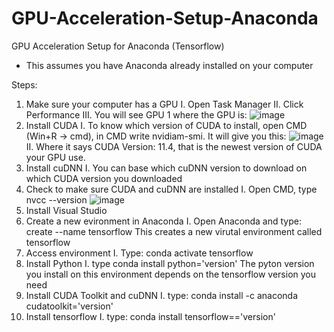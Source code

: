 # GPU-Acceleration-Setup-Anaconda
GPU Acceleration Setup for Anaconda (Tensorflow)

* This assumes you have Anaconda already installed on your computer

Steps:
1) Make sure your computer has a GPU
    I. Open Task Manager
    II. Click Performance
    III. You will see GPU 1 where the GPU is: ![image](https://user-images.githubusercontent.com/54815820/140799800-048e83fb-8dfe-4ae0-b81f-d283c478010b.png)
2) Install CUDA
    I. To know which version of CUDA to install, open CMD (Win+R -> cmd), in CMD write nvidiam-smi. It will give you this: ![image](https://user-images.githubusercontent.com/54815820/140800610-a6c2bc94-7d1b-4914-a75c-29fe762e2186.png)
    II. Where it says CUDA Version: 11.4, that is the newest version of CUDA your GPU use.
3) Install cuDNN
    I. You can base which cuDNN version to download on which CUDA version you downloaded
4) Check to make sure CUDA and cuDNN are installed
    I. Open CMD, type nvcc --version ![image](https://user-images.githubusercontent.com/54815820/140802208-5088f9d3-790d-4174-bcf7-758c59938174.png)
5) Install Visual Studio
6) Create a new evironment in Anaconda
    I. Open Anaconda and type: create --name tensorflow
    This creates a new virutal environment called tensorflow
7) Access environment
    I. Type: conda activate tensorflow
8) Install Python
    I. type conda install python='version'
    The pyton version you install on this environment depends on the tensorflow version you need
9) Install CUDA Toolkit and cuDNN
    I. type: conda install -c anaconda cudatoolkit='version'
10) Install tensorflow
    I. type: conda install tensorflow=='version'
